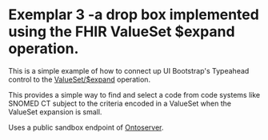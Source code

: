 # Exemplar 3 -a drop box implemented using the FHIR ValueSet $expand operation.

This is a simple example of how to connect up UI Bootstrap's Typeahead control to the [ValueSet/$expand](http://build.fhir.org/valueset-operations.html#expand) operation.

This provides a simple way to find and select a code from code systems like SNOMED CT subject to the criteria encoded in a ValueSet when the ValueSet expansion is small.

Uses a public sandbox endpoint of [Ontoserver](https://ontoserver.csiro.au/).
